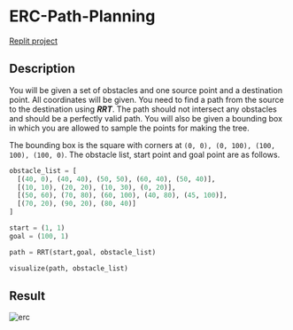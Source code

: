 # ERC-Path-Planning
[Replit project](https://replit.com/@RhythmBansal1/ERC#main.py)
## Description
You will be given a set of obstacles and one source point and a destination point. All
coordinates will be given. You need to find a path from the source to the destination
using ***RRT***. The path should not intersect any obstacles and should be a perfectly valid
path. You will also be given a bounding box in which you are allowed to sample the
points for making the tree.


The bounding box is the square with corners at `(0, 0), (0, 100), (100, 100), (100, 0)`.
The obstacle list, start point and goal point are as follows.

```python
obstacle_list = [
  [(40, 0), (40, 40), (50, 50), (60, 40), (50, 40)],
  [(10, 10), (20, 20), (10, 30), (0, 20)],
  [(50, 60), (70, 80), (60, 100), (40, 80), (45, 100)],
  [(70, 20), (90, 20), (80, 40)]
]

start = (1, 1)
goal = (100, 1)

path = RRT(start,goal, obstacle_list)

visualize(path, obstacle_list)
```

## Result
![erc](https://user-images.githubusercontent.com/45748739/168338388-9830f94b-a97b-4922-b5b9-48befa67d58c.jpg)
